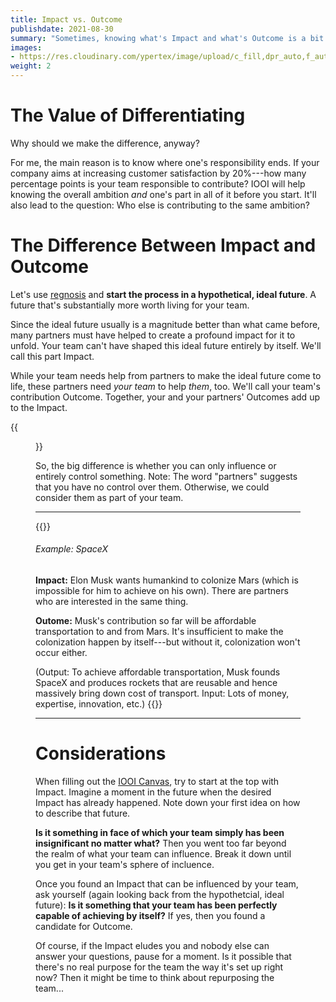 ```yaml
---
title: Impact vs. Outcome
publishdate: 2021-08-30
summary: "Sometimes, knowing what's Impact and what's Outcome is a bit tricky. Here's why it's valuable to separate them, and a practical guide to distinguish the two."
images:
- https://res.cloudinary.com/ypertex/image/upload/c_fill,dpr_auto,f_auto,g_auto,h_630,q_auto,w_1200/b636b865-2625-434a-ae9f-90333d902a8e
weight: 2
---
```


# The Value of Differentiating

Why should we make the difference, anyway?

For me, the main reason is to know where one's responsibility ends. If your company aims at increasing customer satisfaction by 20%---how many percentage points is your team responsible to contribute? IOOI will help knowing the overall ambition *and* one's part in all of it before you start. It'll also lead to the question: Who else is contributing to the same ambition?

# The Difference Between Impact and Outcome

Let's use [regnosis](../value/#regnosis-looking-back-on-the-present) and **start the process in a hypothetical, ideal future**. A future that's substantially more worth living for your team.

Since the ideal future usually is a magnitude better than what came before, many partners must have helped to create a profound impact for it to unfold. Your team can't have shaped this ideal future entirely by itself. We'll call this part Impact.

While your team needs help from partners to make the ideal future come to life, these partners need *your team* to help *them*, too. We'll call your team's contribution Outcome. Together, your and your partners' Outcomes add up to the Impact.

{{<figure src="b636b865-2625-434a-ae9f-90333d902a8e" transformation="inline" />}}

So, the big difference is whether you can only influence or entirely control something. Note: The word "partners" suggests that you have no control over them. Otherwise, we could consider them as part of your team.

---

{{<note class="alert-success">}}
###### <i class="las la-search"></i> Example: SpaceX

**Impact:** Elon Musk wants humankind to colonize Mars (which is impossible for him to achieve on his own). There are partners who are interested in the same thing.

**Outome:** Musk's contribution so far will be affordable transportation to and from Mars. It's insufficient to make the colonization happen by itself---but without it, colonization won't occur either.

(Output: To achieve affordable transportation, Musk founds SpaceX and produces rockets that are reusable and hence massively bring down cost of transport. Input: Lots of money, expertise, innovation, etc.)
{{</note>}}

---

# Considerations

When filling out the [IOOI Canvas](../#canvas-for-your-projects), try to start at the top with Impact. Imagine a moment in the future when the desired Impact has already happened. Note down your first idea on how to describe that future.

**Is it something in face of which your team simply has been insignificant no matter what?** Then you went too far beyond the realm of what your team can influence. Break it down until you get in your team's sphere of incluence.

Once you found an Impact that can be influenced by your team, ask yourself (again looking back from the hypothetcial, ideal future): **Is it something that your team has been perfectly capable of achieving by itself?** If yes, then you found a candidate for Outcome.

Of course, if the Impact eludes you and nobody else can answer your questions, pause for a moment. Is it possible that there's no real purpose for the team the way it's set up right now? Then it might be time to think about repurposing the team...

